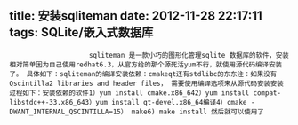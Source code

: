 title: 安装sqliteman
date: 2012-11-28 22:17:11
tags: SQLite/嵌入式数据库
---


						sqliteman 是一款小巧的图形化管理sqlite 数据库的软件，安装相对简单因为自己使用redhat6.3，从官方给的那个源死活yum不行，就使用源代码编译安装了。 具体如下：sqliteman的编译安装依赖：cmakeqt还有stdlibc的东东注：如果没有Qscintilla2 libraries and header files， 需要使用编译选项来从源代码安装安装过程如下：安装依赖的软件1）yum install cmake.x86_642）yum install compat-libstdc++-33.x86_643）yum install qt-devel.x86_64编译4）cmake -DWANT_INTERNAL_QSCINTILLA=15） make6) make install 然后就可以使用了                                   